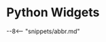 <!-- SPDX-License-Identifier: CC-BY-4.0 -->
<!-- Copyright Contributors to the Egeria project. -->

# Python Widgets


--8<-- "snippets/abbr.md"